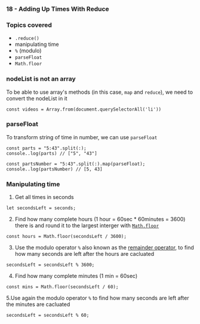### 18 - Adding Up Times With Reduce

### Topics covered
- `.reduce()`
- manipulating time
- `%` (modulo)
- `parseFloat`
- `Math.floor`



### nodeList is not an array
To be able to use array's methods (in this case, `map` and `reduce`), we need to convert the nodeList in it
```
const videos = Array.from(document.querySelectorAll('li'))
```


### parseFloat
To transform string of time in number, we can use `parseFloat`

```
const parts = "5:43".split(:);
console..log(parts) // ["5", "43"]

const partsNumber = "5:43".split(:).map(parseFloat);
console..log(partsNumber) // [5, 43]
```


### Manipulating time
1. Get all times in seconds
```
let secondsLeft = seconds;
```
2. Find how many complete hours (1 hour = 60sec * 60minutes = 3600) there is and round it to the largest interger with [`Math.floor`](https://developer.mozilla.org/en-US/docs/Web/JavaScript/Reference/Global_Objects/Math/floor)
```
const hours = Math.floor(secondsLeft / 3600);
```
3. Use the modulo operator `%` also known as the [remainder operator](https://developer.mozilla.org/en-US/docs/Web/JavaScript/Reference/Operators/Remainder), to find how many seconds are left after the hours are cacluated
```
secondsLeft = secondsLeft % 3600;
```
4. Find how many complete minutes (1 min = 60sec)
```
const mins = Math.floor(secondsLeft / 60);
```
5.Use again the modulo operator `%` to find how many seconds are left after the minutes are cacluated
```
secondsLeft = secondsLeft % 60;
```
